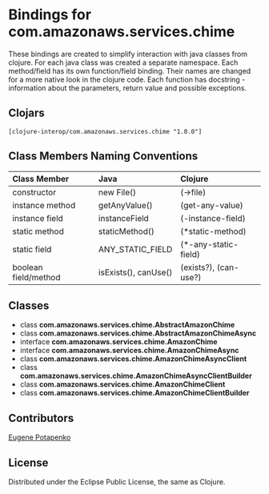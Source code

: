 # Bindings for com.amazonaws.services.chime

These bindings are created to simplify interaction with java classes from clojure.
For each java class was created a separate namespace.
Each method/field has its own function/field binding.
Their names are changed for a more native look in the clojure code. Each function has docstring - information about the parameters, return value and possible exceptions.

## Clojars

```
[clojure-interop/com.amazonaws.services.chime "1.0.0"]
```

## Class Members Naming Conventions

| Class Member | Java | Clojure |
|:--|:--|:--|
| constructor | new File() | (->file) |
| instance method | getAnyValue() | (get-any-value) |
| instance field | instanceField | (-instance-field) |
| static method | staticMethod() | (*static-method) |
| static field | ANY_STATIC_FIELD | (*-any-static-field) |
| boolean field/method | isExists(), canUse() | (exists?), (can-use?) |

## Classes

- class **com.amazonaws.services.chime.AbstractAmazonChime**
- class **com.amazonaws.services.chime.AbstractAmazonChimeAsync**
- interface **com.amazonaws.services.chime.AmazonChime**
- interface **com.amazonaws.services.chime.AmazonChimeAsync**
- class **com.amazonaws.services.chime.AmazonChimeAsyncClient**
- class **com.amazonaws.services.chime.AmazonChimeAsyncClientBuilder**
- class **com.amazonaws.services.chime.AmazonChimeClient**
- class **com.amazonaws.services.chime.AmazonChimeClientBuilder**

## Contributors

[Eugene Potapenko](https://github.com/potapenko/)

## License

Distributed under the Eclipse Public License, the same as Clojure.
